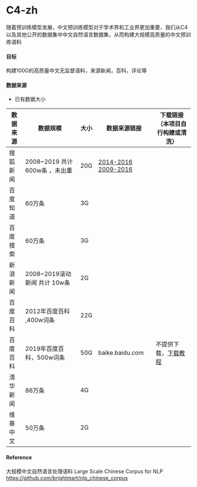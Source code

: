 # C4-zh

随着预训练模型发展，中文预训练模型对于学术界和工业界更加重要，我们从C4 以及其他公开的数据集中中文自然语言数据集，从而构建大规模高质量的中文预训练语料


#### 目标
构建100G的高质量中文无监督语料，来源新闻，百科，评论等


#### 数据来源

- 已有数据大小

| 数据来源 | 数据规模                       | 大小 | 数据来源链接 | 下载链接（本项目自行构建或清洗）|
| -------- | ------------------------------ | ---- | ---- | ---- |
| 搜狐新闻 | 2008~2019 共计600w条 ，未出重 |   20G    |  [2014-2016](https://github.com/brightmart/nlp_chinese_corpus) [2009-2016](https://www.jianshu.com/p/370d3e67a18f)    |
| 百度知道     |      60万条              |  3G |     |
|  百度搜索       |     60万条                           |   3G   |      |
| 新浪新闻 | 2008~2019滚动新闻  共计 10w条              |   2G   |      |
| 百度百科    |      2012年百度百科 ,400w词条             |  22G  |      |
|百度百科|2019年百度百科，500w词条|50G|baike.baidu.com|不提供下载，[下载教程](https://blog.csdn.net/u013741019/article/details/102882731)|
| 清华新闻       |    86万条                            |  4G    |      |
| 维基中文       |    50万条                            |  2G    |      |


#### Reference

大规模中文自然语言处理语料 Large Scale Chinese Corpus for NLP  https://github.com/brightmart/nlp_chinese_corpus

